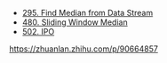 <!-- GFM-TOC -->
* [295. Find Median from Data Stream](https://github.com/yhx89757/CS-Notes/blob/master/notes/295.%20Find%20Median%20from%20Data%20Stream.md)
* [480. Sliding Window Median](https://github.com/yhx89757/CS-Notes/blob/master/notes/480.%20Sliding%20Window%20Median.md)
* [502. IPO](https://github.com/yhx89757/CS-Notes/blob/master/notes/502.%20IPO.md)
<!-- GFM-TOC -->


https://zhuanlan.zhihu.com/p/90664857
